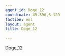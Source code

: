 ```yaml
---
agent_id: Doge_12
coordinate: 49.596,6.129
faction: enl
layout: agent
title: Doge_12

---
```


Doge_12